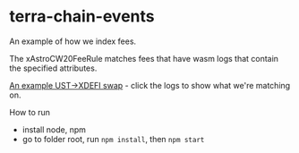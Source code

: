 # terra-chain-events

An example of how we index fees.

The xAstroCW20FeeRule matches fees that have wasm logs that contain the specified attributes.

[An example UST->XDEFI swap](https://legacy.extraterrestrial.money/mainnet/tx/e9ee0836752f5f3a7dfc4e5c8a0538758b3dcc3ad4b36edd80c7334fbb77214c) - click the logs to show what we're matching on.

How to run

- install node, npm
- go to folder root, run `npm install`, then `npm start`